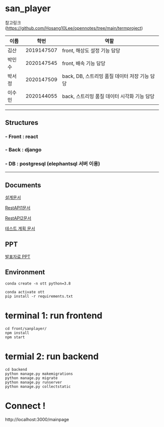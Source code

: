 # san_player

참고링크 (https://github.com/Hosang10Lee/opennotes/tree/main/termproject)


|이름|학번|역할|
|---|---|---|
|김산|2019147507|front, 해상도 설정 기능 담당|
|박민수|2020147545|front, 배속 기능 담당|
|박서정|2020147509|back, DB, 스트리밍 품질 데이터 저장 기능 담당|
|이수민|2020144055|back, 스트리밍 품질 데이터 시각화 기능 담당|

---
## Structures
### - Front : react
### - Back : django
### - DB : postgresql (elephantsql 서버 이용)
----

## Documents
[설계문서](https://github.com/ConnectedWithMinsu/san_player/blob/main/docs/%EC%84%A4%EA%B3%84%EB%AC%B8%EC%84%9C.md)

[RestAPI1문서](https://github.com/ConnectedWithMinsu/san_player/blob/main/docs/REST%20API%20%EB%AC%B8%EC%84%9C%201.md)

[RestAPI2문서](https://github.com/ConnectedWithMinsu/san_player/blob/main/docs/REST%20API%20%EB%AC%B8%EC%84%9C%202.md)

[테스트 계획 문서](https://github.com/ConnectedWithMinsu/san_player/blob/main/docs/Test%20Plan%20Document.md)

## PPT
[발표자료 PPT](https://docs.google.com/presentation/d/1O3G2xlnOTeLFOeFv36_ENvAmfFoTIOCvW4miZH2I1mU/edit#slide=id.g24e9619ce63_0_53)

## Environment
```
conda create -n ott python=3.8
```
```
conda activate ott
pip install -r requirements.txt
```

# terminal 1: run frontend
```
cd front/sanplayer/
npm install
npm start
```

# termial 2: run backend
```
cd backend
python manage.py makemigrations
python manage.py migrate
python manage.py runserver
python manage.py collectstatic
```

# Connect !
http://localhost:3000/mainpage
